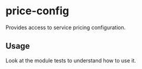 price-config
===

Provides access to service pricing configuration.

Usage
---

Look at the module tests to understand how to use it.

